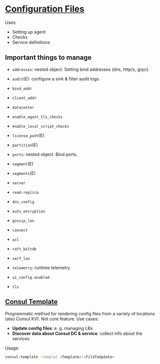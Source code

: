# [Configuration Files](https://www.consul.io/docs/agent/config/config-files)
Uses:
- Setting up agent
- Checks
- Service definitions

## Important things to manage
- `addresses`: nested object. Setting bind addresses (dns, http/s, grpc).
- `audit`(E): configure a sink & filter audit logs.
- `bind_addr`
- `client_addr`
- `datacenter`
- `enable_agent_tls_checks`
-  `enable_local_script_checks`
- `license_path`(E)
- `partition`(E)
- `ports`: nested object. Bind ports.
- `segment`(E)
- `segments`(E)
- `server`
- `read-replica`

- `dns_config`
- `auto_encryption`
- `gossip_lan`
- `connect`
- `acl`
- `raft_boltdb`
- `serf_lan`
- `telemetry`: runtime telemetry
- `ui_config.enabled`
- `tls`

## [Consul Template](https://learn.hashicorp.com/tutorials/consul/consul-template)
Programmatic method for rendering config files from a variety of locations (also 
Consul KV). Not core feature. Use cases:
- **Update config files**: e. g. managing LBs
- **Discover data about Consul DC & service**: collect info about the services

Usage:
```sh
consul-template -templat <Template>:<FileToUpdate>